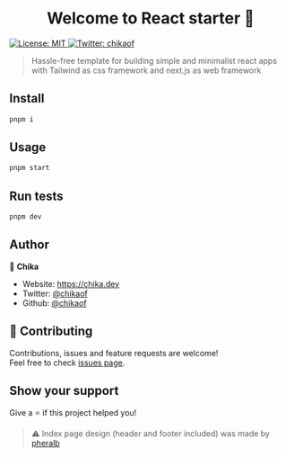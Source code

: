 <h1 align="center">Welcome to React starter 👋</h1>
<p>
  <a href="#" target="_blank">
    <img alt="License: MIT" src="https://img.shields.io/badge/License-MIT-yellow.svg" />
  </a>
  <a href="https://twitter.com/chikaof" target="_blank">
    <img alt="Twitter: chikaof" src="https://img.shields.io/twitter/follow/chikaof.svg?style=social" />
  </a>
</p>

> Hassle-free template for building simple and minimalist react apps with Tailwind as css framework and next.js as web framework

## Install

```sh
pnpm i
```

## Usage

```sh
pnpm start
```

## Run tests

```sh
pnpm dev
```

## Author

👤 **Chika**

* Website: https://chika.dev
* Twitter: [@chikaof](https://twitter.com/chikaof)
* Github: [@chikaof](https://github.com/chikaof)

## 🤝 Contributing

Contributions, issues and feature requests are welcome!<br />Feel free to check [issues page](https://github.com/chikaof/react-starter/issues). 

## Show your support

Give a ⭐️ if this project helped you!

> ⚠ Index page design (header and footer included) was made by [pheralb](https://github.com/pheralb)
